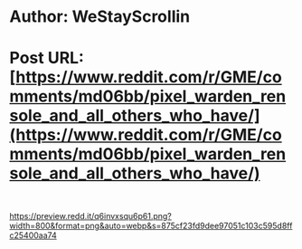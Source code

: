 # Author: WeStayScrollin
# Post URL: [https://www.reddit.com/r/GME/comments/md06bb/pixel_warden_rensole_and_all_others_who_have/](https://www.reddit.com/r/GME/comments/md06bb/pixel_warden_rensole_and_all_others_who_have/)


&#x200B;

https://preview.redd.it/q6invxsqu6p61.png?width=800&format=png&auto=webp&s=875cf23fd9dee97051c103c595d8ffc25400aa74